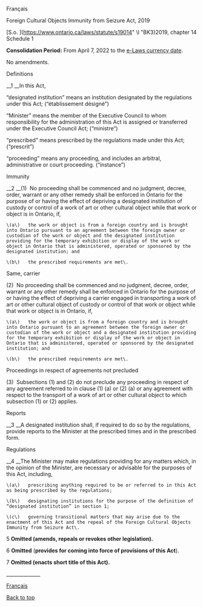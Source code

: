 [<a id="Top"></a>Français](http://www.ontario.ca/fr/lois/loi/19f14)

Foreign Cultural Objects Immunity from Seizure Act, 2019

[S\.o\. ](https://www.ontario.ca/laws/statute/s19014" \l "BK3)2019, chapter 14  
Schedule 1

__Consolidation Period:__  From April 7, 2022 to the [e\-Laws currency date](http://www.e-laws.gov.on.ca/navigation?file=currencyDates&lang=en)\.

No amendments\.

Definitions

__1 __In this Act,

“designated institution” means an institution designated by the regulations under this Act; \(“établissement désigné”\)

“Minister” means the member of the Executive Council to whom responsibility for the administration of this Act is assigned or transferred under the Executive Council Act; \(“ministre”\)

“prescribed” means prescribed by the regulations made under this Act; \(“prescrit”\)

“proceeding” means any proceeding, and includes an arbitral, administrative or court proceeding\. \(“instance”\)

Immunity

__2 __\(1\)  No proceeding shall be commenced and no judgment, decree, order, warrant or any other remedy shall be enforced in Ontario for the purpose of or having the effect of depriving a designated institution of custody or control of a work of art or other cultural object while that work or object is in Ontario, if,

	\(a\)	the work or object is from a foreign country and is brought into Ontario pursuant to an agreement between the foreign owner or custodian of the work or object and the designated institution providing for the temporary exhibition or display of the work or object in Ontario that is administered, operated or sponsored by the designated institution; and

	\(b\)	the prescribed requirements are met\.

Same, carrier

\(2\)  No proceeding shall be commenced and no judgment, decree, order, warrant or any other remedy shall be enforced in Ontario for the purpose of or having the effect of depriving a carrier engaged in transporting a work of art or other cultural object of custody or control of that work or object while that work or object is in Ontario, if,

	\(a\)	the work or object is from a foreign country and is brought into Ontario pursuant to an agreement between the foreign owner or custodian of the work or object and a designated institution providing for the temporary exhibition or display of the work or object in Ontario that is administered, operated or sponsored by the designated institution; and

	\(b\)	the prescribed requirements are met\.

Proceedings in respect of agreements not precluded

\(3\)  Subsections \(1\) and \(2\) do not preclude any proceeding in respect of any agreement referred to in clause \(1\) \(a\) or \(2\) \(a\) or any agreement with respect to the transport of a work of art or other cultural object to which subsection \(1\) or \(2\) applies\.

Reports

__3 __A designated institution shall, if required to do so by the regulations, provide reports to the Minister at the prescribed times and in the prescribed form\.

Regulations

__4 __The Minister may make regulations providing for any matters which, in the opinion of the Minister, are necessary or advisable for the purposes of this Act, including,

	\(a\)	prescribing anything required to be or referred to in this Act as being prescribed by the regulations;

	\(b\)	designating institutions for the purpose of the definition of “designated institution” in section 1;

	\(c\)	governing transitional matters that may arise due to the enactment of this Act and the repeal of the Foreign Cultural Objects Immunity from Seizure Act\.

5 __Omitted \(amends, repeals or revokes other legislation\)\.__

6 __Omitted__ \(__provides for coming into force of provisions of this Act__\)\.

7 __Omitted \(enacts short title of this Act\)\.__

\_\_\_\_\_\_\_\_\_\_\_\_\_\_

[Français](http://www.ontario.ca/fr/lois/loi/19f14)

[Back to top](#Top)

